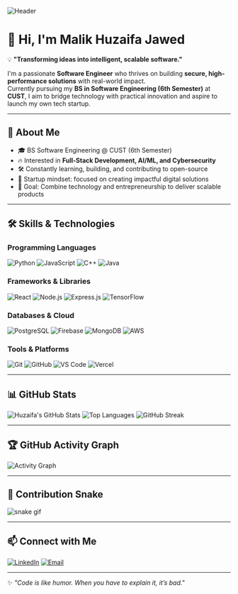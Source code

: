 ![Header](https://capsule-render.vercel.app/api?type=waving&color=0:2E8B57,100:20B2AA&height=200&section=header&text=Malik%20Huzaifa%20Jawed&fontSize=40&fontColor=ffffff)

# 👋 Hi, I'm Malik Huzaifa Jawed

💡 **"Transforming ideas into intelligent, scalable software."**

I'm a passionate **Software Engineer** who thrives on building **secure, high-performance solutions** with real-world impact.  
Currently pursuing my **BS in Software Engineering (6th Semester)** at **CUST**, I aim to bridge technology with practical innovation and aspire to launch my own tech startup.

---

## 🚀 About Me
- 🎓 BS Software Engineering @ CUST (6th Semester)  
- 🔥 Interested in **Full-Stack Development, AI/ML, and Cybersecurity**  
- 🛠 Constantly learning, building, and contributing to open-source  
- 🚀 Startup mindset: focused on creating impactful digital solutions  
- 🎯 Goal: Combine technology and entrepreneurship to deliver scalable products  

---

## 🛠 Skills & Technologies

### Programming Languages  
![Python](https://img.shields.io/badge/-Python-3776AB?logo=python&logoColor=white)
![JavaScript](https://img.shields.io/badge/-JavaScript-F7DF1E?logo=javascript&logoColor=black)
![C++](https://img.shields.io/badge/-C++-00599C?logo=c%2B%2B&logoColor=white)
![Java](https://img.shields.io/badge/-Java-007396?logo=java&logoColor=white)

### Frameworks & Libraries  
![React](https://img.shields.io/badge/-React-61DAFB?logo=react&logoColor=black)
![Node.js](https://img.shields.io/badge/-Node.js-339933?logo=node.js&logoColor=white)
![Express.js](https://img.shields.io/badge/-Express.js-000000?logo=express&logoColor=white)
![TensorFlow](https://img.shields.io/badge/-TensorFlow-FF6F00?logo=tensorflow&logoColor=white)

### Databases & Cloud  
![PostgreSQL](https://img.shields.io/badge/-PostgreSQL-336791?logo=postgresql&logoColor=white)
![Firebase](https://img.shields.io/badge/-Firebase-FFCA28?logo=firebase&logoColor=black)
![MongoDB](https://img.shields.io/badge/-MongoDB-47A248?logo=mongodb&logoColor=white)
![AWS](https://img.shields.io/badge/-AWS-232F3E?logo=amazon-aws&logoColor=white)

### Tools & Platforms  
![Git](https://img.shields.io/badge/-Git-F05032?logo=git&logoColor=white)
![GitHub](https://img.shields.io/badge/-GitHub-181717?logo=github&logoColor=white)
![VS Code](https://img.shields.io/badge/-VS%20Code-0078D4?logo=visual-studio-code&logoColor=white)
![Vercel](https://img.shields.io/badge/-Vercel-000000?logo=vercel&logoColor=white)

---

## 📊 GitHub Stats
![Huzaifa's GitHub Stats](https://github-readme-stats.vercel.app/api?username=Huzaifa-Jawed&show_icons=true&theme=tokyonight)
![Top Languages](https://github-readme-stats.vercel.app/api/top-langs/?username=Huzaifa-Jawed&layout=compact&theme=tokyonight)
![GitHub Streak](https://github-readme-streak-stats.herokuapp.com/?user=Huzaifa-Jawed&theme=tokyonight)


---

## 🏆 GitHub Activity Graph
![Activity Graph](https://github-readme-activity-graph.vercel.app/graph?username=Huzaifa-Jawed&theme=react-dark)

---

## 🐍 Contribution Snake
![snake gif](https://raw.githubusercontent.com/Huzaifa-Jawed/Huzaifa-Jawed/output/github-contribution-grid-snake.svg)

---

## 📫 Connect with Me
[![LinkedIn](https://img.shields.io/badge/LinkedIn-0077B5?logo=linkedin&logoColor=white)](https://www.linkedin.com/in/muhammad-huzaifa-jawed/)
[![Email](https://img.shields.io/badge/Email-D14836?logo=gmail&logoColor=white)](mailto:malik2024huzaifa@gmail.com)

---

✨ *"Code is like humor. When you have to explain it, it’s bad."*  



